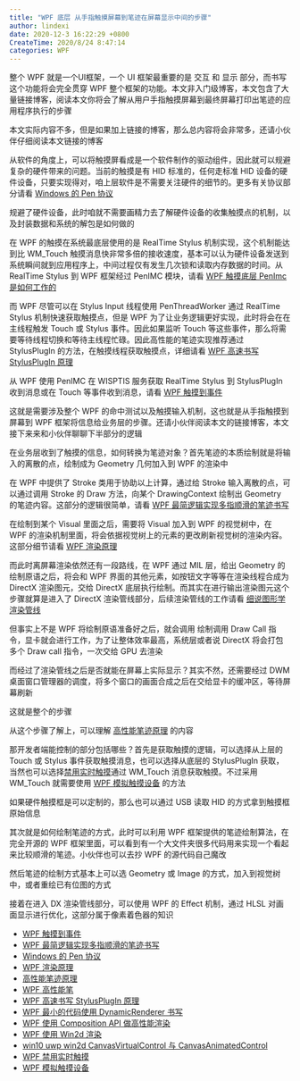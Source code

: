 ```yaml
---
title: "WPF 底层 从手指触摸屏幕到笔迹在屏幕显示中间的步骤"
author: lindexi
date: 2020-12-3 16:22:29 +0800
CreateTime: 2020/8/24 8:47:14
categories: WPF
---
```


整个 WPF 就是一个UI框架，一个 UI 框架最重要的是 交互 和 显示 部分，而书写这个功能将会完全贯穿 WPF 整个框架的功能。本文非入门级博客，本文包含了大量链接博客，阅读本文你将会了解从用户手指触摸屏幕到最终屏幕打印出笔迹的应用程序执行的步骤

<!--more-->


<!-- CreateTime:2020/8/24 8:47:14 -->



本文实际内容不多，但是如果加上链接的博客，那么总内容将会非常多，还请小伙伴仔细阅读本文链接的博客

从软件的角度上，可以将触摸屏看成是一个软件制作的驱动组件，因此就可以规避复杂的硬件带来的问题。当前的触摸是有 HID 标准的，任何走标准 HID 设备的硬件设备，只要实现得对，咱上层软件是不需要关注硬件的细节的。更多有关协议部分请看 [Windows 的 Pen 协议](https://blog.lindexi.com/post/Windows-%E7%9A%84-Pen-%E5%8D%8F%E8%AE%AE.html)

规避了硬件设备，此时咱就不需要画精力去了解硬件设备的收集触摸点的机制，以及封装数据和系统的解包是如何做的

在 WPF 的触摸在系统最底层使用的是 RealTime Stylus 机制实现，这个机制能达到比 WM_Touch 触摸消息快非常多倍的接收速度，基本可以认为硬件设备发送到系统瞬间就到应用程序上，中间过程仅有发生几次锁和读取内存数据的时间。从 RealTime Stylus 到 WPF 框架经过 PenIMC 模块，请看 [WPF 触摸底层 PenImc 是如何工作的](https://blog.lindexi.com/post/WPF-%E8%A7%A6%E6%91%B8%E5%BA%95%E5%B1%82-PenImc-%E6%98%AF%E5%A6%82%E4%BD%95%E5%B7%A5%E4%BD%9C%E7%9A%84.html)

而 WPF 尽管可以在 Stylus Input 线程使用 PenThreadWorker 通过 RealTime Stylus 机制快速获取触摸点，但是 WPF 为了让业务逻辑更好实现，此时将会在在主线程触发 Touch 或 Stylus 事件。因此如果监听 Touch 等这些事件，那么将需要等待线程切换和等待主线程忙碌。因此高性能的笔迹实现推荐通过 StylusPlugIn 的方法，在触摸线程获取触摸点，详细请看 [WPF 高速书写 StylusPlugIn 原理](https://blog.lindexi.com/post/WPF-%E9%AB%98%E9%80%9F%E4%B9%A6%E5%86%99-StylusPlugIn-%E5%8E%9F%E7%90%86.html)

从 WPF 使用 PenIMC 在 WISPTIS 服务获取 RealTime Stylus 到 StylusPlugIn 收到消息或在 Touch 等事件收到消息，请看 [WPF 触摸到事件](https://blog.lindexi.com/post/WPF-%E8%A7%A6%E6%91%B8%E5%88%B0%E4%BA%8B%E4%BB%B6.html)

这就是需要涉及整个 WPF 的命中测试以及触摸输入机制，这也就是从手指触摸到屏幕到 WPF 框架将信息给业务层的步骤。还请小伙伴阅读本文的链接博客，本文接下来来和小伙伴聊聊下半部分的逻辑

在业务层收到了触摸的信息，如何转换为笔迹对象？首先笔迹的本质绘制就是将输入的离散的点，绘制成为 Geometry 几何加入到 WPF 的渲染中

在 WPF 中提供了 Stroke 类用于协助以上计算，通过给 Stroke 输入离散的点，可以通过调用 Stroke 的 Draw 方法，向某个 DrawingContext 绘制出 Geometry 的笔迹内容。这部分的逻辑很简单，请看 [WPF 最简逻辑实现多指顺滑的笔迹书写](https://blog.lindexi.com/post/WPF-%E6%9C%80%E7%AE%80%E9%80%BB%E8%BE%91%E5%AE%9E%E7%8E%B0%E5%A4%9A%E6%8C%87%E9%A1%BA%E6%BB%91%E7%9A%84%E7%AC%94%E8%BF%B9%E4%B9%A6%E5%86%99.html)

在绘制到某个 Visual 里面之后，需要将 Visual 加入到 WPF 的视觉树中，在 WPF 的渲染机制里面，将会依据视觉树上的元素的更改刷新视觉树的渲染内容。这部分细节请看 [WPF 渲染原理](https://blog.lindexi.com/post/WPF-%E6%B8%B2%E6%9F%93%E5%8E%9F%E7%90%86.html)

而此时离屏幕渲染依然还有一段路线，在 WPF 通过 MIL 层，给出 Geometry 的绘制原语之后，将会和 WPF 界面的其他元素，如按钮文字等等在渲染线程合成为 DirectX 渲染图元，交给 DirectX 底层执行绘制。而其实在进行输出渲染图元这个步骤就算是进入了 DirectX 渲染管线部分，后续渲染管线的工作请看 [细说图形学渲染管线](https://zhuanlan.zhihu.com/p/79183044)

但事实上不是 WPF 将绘制原语准备好之后，就会调用 绘制调用 Draw Call 指令，显卡就会进行工作，为了让整体效率最高，系统层或者说 DirectX 将会打包多个 Draw call 指令，一次交给 GPU 去渲染

而经过了渲染管线之后是否就能在屏幕上实际显示？其实不然，还需要经过 DWM 桌面窗口管理器的调度，将多个窗口的画面合成之后在交给显卡的缓冲区，等待屏幕刷新

这就是整个的步骤

从这个步骤了解上，可以理解 [高性能笔迹原理](https://blog.lindexi.com/post/%E9%AB%98%E6%80%A7%E8%83%BD%E7%AC%94%E8%BF%B9%E5%8E%9F%E7%90%86.html) 的内容

那开发者端能控制的部分包括哪些？首先是获取触摸的逻辑，可以选择从上层的 Touch 或 Stylus 事件获取触摸消息，也可以选择从底层的 StylusPlugIn 获取，当然也可以选择[禁用实时触摸](https://blog.lindexi.com/post/WPF-%E7%A6%81%E7%94%A8%E5%AE%9E%E6%97%B6%E8%A7%A6%E6%91%B8.html)通过 WM_Touch 消息获取触摸。不过采用 WM_Touch 就需要使用 [WPF 模拟触摸设备](https://blog.lindexi.com/post/WPF-%E6%A8%A1%E6%8B%9F%E8%A7%A6%E6%91%B8%E8%AE%BE%E5%A4%87.html) 的方法

如果硬件触摸框是可以定制的，那么也可以通过 USB 读取 HID 的方式拿到触摸框原始信息

其次就是如何绘制笔迹的方式，此时可以利用 WPF 框架提供的笔迹绘制算法，在完全开源的 WPF 框架里面，可以看到有一个大文件夹很多代码用来实现一个看起来比较顺滑的笔迹。小伙伴也可以去抄 WPF 的源代码自己魔改

然后笔迹的绘制方式基本上可以选 Geometry 或 Image 的方式，加入到视觉树中，或者重绘已有位图的方式

接着在进入 DX 渲染管线部分，可以使用 WPF 的 Effect 机制，通过 HLSL 对画面显示进行优化，这部分属于像素着色器的知识

- [WPF 触摸到事件](https://blog.lindexi.com/post/WPF-%E8%A7%A6%E6%91%B8%E5%88%B0%E4%BA%8B%E4%BB%B6.html)
- [WPF 最简逻辑实现多指顺滑的笔迹书写](https://blog.lindexi.com/post/WPF-%E6%9C%80%E7%AE%80%E9%80%BB%E8%BE%91%E5%AE%9E%E7%8E%B0%E5%A4%9A%E6%8C%87%E9%A1%BA%E6%BB%91%E7%9A%84%E7%AC%94%E8%BF%B9%E4%B9%A6%E5%86%99.html)
- [Windows 的 Pen 协议](https://blog.lindexi.com/post/Windows-%E7%9A%84-Pen-%E5%8D%8F%E8%AE%AE.html)
- [WPF 渲染原理](https://lindexi.gitee.io/post/WPF-%E6%B8%B2%E6%9F%93%E5%8E%9F%E7%90%86.html )
- [高性能笔迹原理](https://blog.lindexi.com/post/%E9%AB%98%E6%80%A7%E8%83%BD%E7%AC%94%E8%BF%B9%E5%8E%9F%E7%90%86.html)
- [WPF 高性能笔](https://blog.lindexi.com/post/WPF-%E9%AB%98%E6%80%A7%E8%83%BD%E7%AC%94.html ) 
- [WPF 高速书写 StylusPlugIn 原理](https://blog.lindexi.com/post/WPF-%E9%AB%98%E9%80%9F%E4%B9%A6%E5%86%99-StylusPlugIn-%E5%8E%9F%E7%90%86.html )
- [WPF 最小的代码使用 DynamicRenderer 书写](https://blog.lindexi.com/post/WPF-%E6%9C%80%E5%B0%8F%E7%9A%84%E4%BB%A3%E7%A0%81%E4%BD%BF%E7%94%A8-DynamicRenderer-%E4%B9%A6%E5%86%99.html )
- [WPF 使用 Composition API 做高性能渲染](https://blog.lindexi.com/post/WPF-%E4%BD%BF%E7%94%A8-Composition-API-%E5%81%9A%E9%AB%98%E6%80%A7%E8%83%BD%E6%B8%B2%E6%9F%93.html )
- [WPF 使用 Win2d 渲染](https://blog.lindexi.com/post/WPF-%E4%BD%BF%E7%94%A8-Win2d-%E6%B8%B2%E6%9F%93.html )
- [win10 uwp win2d CanvasVirtualControl 与 CanvasAnimatedControl](https://blog.lindexi.com/post/win10-uwp-win2d-CanvasVirtualControl-%E4%B8%8E-CanvasAnimatedControl.html )
- [WPF 禁用实时触摸](https://blog.lindexi.com/post/WPF-%E7%A6%81%E7%94%A8%E5%AE%9E%E6%97%B6%E8%A7%A6%E6%91%B8.html)
- [WPF 模拟触摸设备](https://blog.lindexi.com/post/WPF-%E6%A8%A1%E6%8B%9F%E8%A7%A6%E6%91%B8%E8%AE%BE%E5%A4%87.html)


